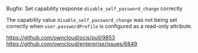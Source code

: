 Bugfix: Set capability response `disable_self_password_change` correctly

The capability value `disable_self_password_change` was not being set correctly
when `user.passwordProfile` is configured as a read-only attribute.

https://github.com/owncloud/ocis/pull/9853
https://github.com/owncloud/enterprise/issues/6849
